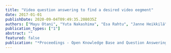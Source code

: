 ```yaml
---
title: "Video question answering to find a desired video eegment"
date: 2017-01-01
publishDate: 2020-09-04T09:49:35.208035Z
authors: ["Mayu Otani", "Yuta Nakashima", "Esa Rahtu", "Janne Heikkilä"]
publication_types: ["1"]
abstract: ""
featured: false
publication: "*Proceedings - Open Knowledge Base and Question Answering Workshop at SIGIR*"
---
```


